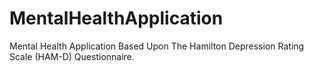 # MentalHealthApplication
Mental Health Application Based Upon The Hamilton Depression Rating Scale (HAM-D) Questionnaire.

